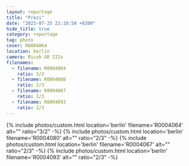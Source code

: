 ```yaml
---
layout: reportage
title: "Prezi"
date: "2023-07-25 21:10:50 +0200"
hide_title: true
category: reportage
tag: photo
cover: R0004064
location: berlin
camera: Ricoh GR IIIx
filenames:
  - filename: R0004064
    ratio: 3/2
  - filename: R0004080
    ratio: 2/3
  - filename: R0004067
    ratio: 2/3
  - filename: R0004093
    ratio: 2/3
---
```


<div class="g">
    {% include photos/custom.html location='berlin' filename='R0004064' alt="" ratio="3/2" -%}
    {% include photos/custom.html location='berlin' filename='R0004080' alt="" ratio="2/3" -%}
    {% include photos/custom.html location='berlin' filename='R0004067' alt="" ratio="2/3" -%}
    {% include photos/custom.html location='berlin' filename='R0004093' alt="" ratio="2/3" -%}
</div>
